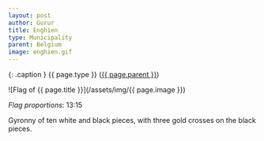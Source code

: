 ```yaml
---
layout: post
author: Gurur
title: Enghien
type: Municipality
parent: Belgium
image: enghien.gif
---
```

{: .caption }
{{ page.type }} ([{{ page.parent }}](/2019/03/14/belgium.html))

![Flag of {{ page.title }}](/assets/img/{{ page.image }})

*Flag proportions*: 13:15

Gyronny of ten white and black pieces, with three gold crosses on the black pieces.